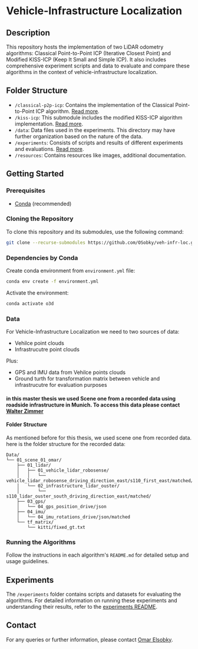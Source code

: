# Vehicle-Infrastructure Localization

## Description
This repository hosts the implementation of two LiDAR odometry algorithms: Classical Point-to-Point ICP (Iterative Closest Point) and Modified KISS-ICP (Keep It Small and Simple ICP). It also includes comprehensive experiment scripts and data to evaluate and compare these algorithms in the context of vehicle-infrastructure localization.

## Folder Structure
- `/classical-p2p-icp`: Contains the implementation of the Classical Point-to-Point ICP algorithm. [Read more](./classical-p2p-icp/README.md).
- `/kiss-icp`: This submodule includes the modified KISS-ICP algorithm implementation. [Read more](./kiss-icp/README.md).
- `/data`: Data files used in the experiments. This directory may have further organization based on the nature of the data.
- `/experiments`: Consists of scripts and results of different experiments and evaluations. [Read more](./experiments/README.md).
- `/resources`: Contains resources like images, additional documentation.

## Getting Started

### Prerequisites
- [Conda](https://docs.conda.io/en/latest/) (recommended)


### Cloning the Repository
To clone this repository and its submodules, use the following command:

```bash
git clone --recurse-submodules https://github.com/OSobky/veh-infr-loc.git
```

### Dependencies by Conda
Create conda environment from `environment.yml` file:

```bash
conda env create -f environment.yml
```

Activate the environment:

```bash 
conda activate o3d
```

### Data 

For Vehicle-Infrastructure Localization we need to two sources of data:
- Vehilce point clouds
- Infrastrucutre point clouds

Plus: 
- GPS and IMU data from Vehilce points clouds
- Ground turth for transformation matrix between vehicle and infrastrucutre for evaluation purposes 

#### in this master thesis we used Scene one from a recorded data using roadside infrastructure in Munich. To access this data please contact [Walter Zimmer](walter.zimmer@tum.de)

#### Folder Structure 

As mentioned before for this thesis, we used scene one from recorded data. here is the folder structure for the recorded data: 

```
Data/
└── 01_scene_01_omar/
    ├── 01_lidar/
    │   ├── 01_vehicle_lidar_robosense/
    │   │   └── vehicle_lidar_robosense_driving_direction_east/s110_first_east/matched/
    │   └── 02_infrastructure_lidar_ouster/
    │       └── s110_lidar_ouster_south_driving_direction_east/matched/
    ├── 03_gps/
    │   └── 04_gps_position_drive/json
    ├── 04_imu/
    │   └── 04_imu_rotations_drive/json/matched
    └── tf_matrix/
        └── kitti/fixed_gt.txt
```

### Running the Algorithms
Follow the instructions in each algorithm's `README.md` for detailed setup and usage guidelines.

## Experiments
The `/experiments` folder contains scripts and datasets for evaluating the algorithms. For detailed information on running these experiments and understanding their results, refer to the [experiments README](./experiments/README.md).
<!-- 
## Contributing
We welcome contributions to this project. If you're interested in improving the algorithms or adding new features, please read our [contribution guidelines](./CONTRIBUTING.md). -->
<!-- 
## License
This project is licensed under the MIT License - see the [LICENSE](LICENSE) file for details. -->

## Contact
For any queries or further information, please contact [Omar Elsobky](mailto:omarelsobky97@gmail.com).


